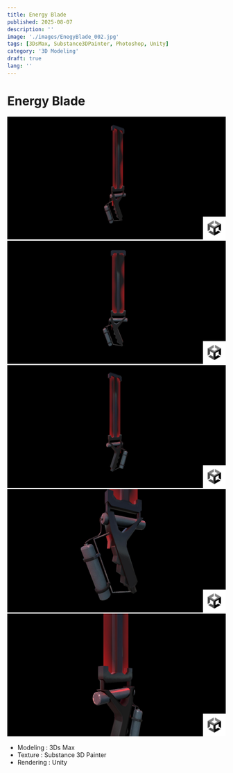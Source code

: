 ```yaml
---
title: Energy Blade
published: 2025-08-07
description: ''
image: './images/EnegyBlade_002.jpg'
tags: [3DsMax, Substance3DPainter, Photoshop, Unity]
category: '3D Modeling'
draft: true 
lang: ''
---
```

# Energy Blade

![](./images/EnegyBlade_002.jpg)
![](./images/EnegyBlade_003.jpg)
![](./images/EnegyBlade_004.jpg)
![](./images/EnegyBlade_005.jpg)
![](./images/EnegyBlade_006.jpg)

- Modeling : 3Ds Max
- Texture : Substance 3D Painter
- Rendering : Unity

